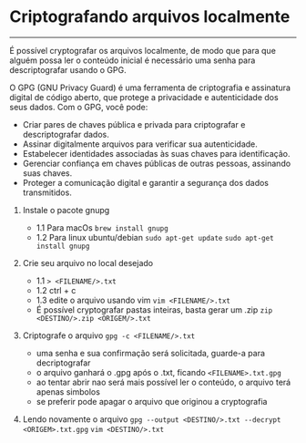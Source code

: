 # Criptografando arquivos localmente
---

É possível cryptografar os arquivos localmente, de modo que para que alguém possa ler o conteúdo inicial é necessário uma senha para descriptografar usando o GPG.

O GPG (GNU Privacy Guard) é uma ferramenta de criptografia e assinatura digital de código aberto, que protege a privacidade e autenticidade dos seus dados. Com o GPG, você pode:

- Criar pares de chaves pública e privada para criptografar e descriptografar dados.
- Assinar digitalmente arquivos para verificar sua autenticidade.
- Estabelecer identidades associadas às suas chaves para identificação.
- Gerenciar confiança em chaves públicas de outras pessoas, assinando suas chaves.
- Proteger a comunicação digital e garantir a segurança dos dados transmitidos.


1. Instale o pacote gnupg
    - 1.1 Para macOs
        `brew install gnupg`
    - 1.2 Para linux ubuntu/debian
        `sudo apt-get update`
        `sudo apt-get install gnupg`

2. Crie seu arquivo no local desejado
    - 1.1 `> <FILENAME/>.txt`
    - 1.2 ctrl + c
    - 1.3 edite o arquivo usando vim 
        `vim <FILENAME/>.txt`
    - É possível cryptografar pastas inteiras, basta gerar um .zip
        `zip <DESTINO/>.zip <ORIGEM/>.txt`

3. Criptografe o arquivo
    `gpg -c <FILENAME/>.txt`
    - uma senha e sua confirmação será solicitada, guarde-a para decriptografar
    - o arquivo ganhará o .gpg após o .txt, ficando `<FILENAME>.txt.gpg`
    - ao tentar abrir nao será mais possível ler o conteúdo, o arquivo terá apenas simbolos
    - se preferir pode apagar o arquivo que originou a cryptografia

4. Lendo novamente o arquivo
    `gpg --output <DESTINO/>.txt --decrypt <ORIGEM>.txt.gpg`
    `vim <DESTINO/>.txt`
